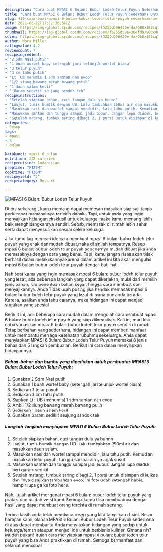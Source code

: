```yaml
---
description: "Cara buat MPASI 6 Bulan: Bubur Lodeh Telur Puyuh Sederhana Untuk Jualan"
title: "Cara buat MPASI 6 Bulan: Bubur Lodeh Telur Puyuh Sederhana Untuk Jualan"
slug: 415-cara-buat-mpasi-6-bulan-bubur-lodeh-telur-puyuh-sederhana-untuk-jualan
date: 2021-06-22T17:02:30.561Z
image: https://img-global.cpcdn.com/recipes/f5255d596436efda/680x482cq70/mpasi-6-bulan-bubur-lodeh-telur-puyuh-foto-resep-utama.jpg
thumbnail: https://img-global.cpcdn.com/recipes/f5255d596436efda/680x482cq70/mpasi-6-bulan-bubur-lodeh-telur-puyuh-foto-resep-utama.jpg
cover: https://img-global.cpcdn.com/recipes/f5255d596436efda/680x482cq70/mpasi-6-bulan-bubur-lodeh-telur-puyuh-foto-resep-utama.jpg
author: Nora Miller
ratingvalue: 4.2
reviewcount: 7
recipeingredient:
- "2 Sdm Nasi putih"
- "1 buah wortel baby setengah jari telunjuk wortel biasa"
- "3 telur puyuh"
- "3 cm tahu putih"
- "Lt  UB menumis 1 sdm santan dan evoo"
- "1/2 siung bawang merah bawang putih"
- "1 daun salam kecil"
- " Garam sedikit seujung sendok teh"
recipeinstructions:
- "Setelah siapkan bahan, cuci tangan dulu ya bunnn"
- "Lanjut, tumis bumtik dengan UB. Lalu tambahkan 250ml air dan masukkan daun salam."
- "Masukkan nasi dan wortel sampai mendidih, lalu tahu putih. Kemudian masukkan telur puyuh, tunggu sampai airnya agak susut."
- "Masukkan santan dan tunggu sampai jadi bubur. Jangan lupa diaduk, beri garam sedikit."
- "Setelah matang, tumbuk saring dibagi 2, 1 porsi untuk disimpan di kulkas dan 1nya disajikan tambahkan evoo. Ini foto udah setengah habis, hampir lupa ga ke foto hehe."
categories:
- Resep
tags:
- mpasi
- 6
- bulan

katakunci: mpasi 6 bulan 
nutrition: 222 calories
recipecuisine: Indonesian
preptime: "PT29M"
cooktime: "PT36M"
recipeyield: "2"
recipecategory: Dessert

---
```



![MPASI 6 Bulan: Bubur Lodeh Telur Puyuh](https://img-global.cpcdn.com/recipes/f5255d596436efda/680x482cq70/mpasi-6-bulan-bubur-lodeh-telur-puyuh-foto-resep-utama.jpg)

Di era  sekarang , kamu memang dapat memesan masakan siap saji tanpa perlu repot memasaknya terlebih dahulu. Tapi, untuk anda yang ingin menyajikan hidangan eksklusif untuk keluarga, maka kamu memang lebih baik menghidangkannya sendiri. Sebab, memasak di rumah lebih sehat serta dapat menyesuaikan sesuai selera keluarga.

Jika kamu lagi mencari ide cara membuat mpasi 6 bulan: bubur lodeh telur puyuh yang enak dan mudah dibuat,maka di sinilah tempatnya. Resep mpasi 6 bulan: bubur lodeh telur puyuh  sebenarnya mudah dibuat jika anda memasaknya dengan cara yang benar. Tapi, kamu jangan risau akan tidak berhasil dalam melakukannya 
karena dalam artikel ini kita akan mengulas mpasi 6 bulan: bubur lodeh telur puyuh dengan hati-hati.  



Nah buat kamu yang ingin memasak mpasi 6 bulan: bubur lodeh telur puyuh yang lezat, ada beberapa langkah yang dapat dikerjakan, mulai dari memilih jenis bahan, lalu penentuan bahan segar, hingga cara membuat dan menyajikannya. Anda Tidak usah pusing jika hendak memasak mpasi 6 bulan: bubur lodeh telur puyuh yang lezat di mana pun anda berada. Karena, asalkan anda  tahu caranya, maka hidangan ini dapat menjadi suguhan yang spesial.

Berikut ini, ada beberapa cara mudah dalam mengolah caramembuat mpasi 6 bulan: bubur lodeh telur puyuh yang siap dikreasikan. Kali ini, mari kita coba variasikan mpasi 6 bulan: bubur lodeh telur puyuh sendiri di rumah. Tetap berbahan yang sederhana, hidangan ini dapat memberi manfaat untuk membantu menjaga kesehatan tubuhmu sekeluarga. Anda dapat menyiapkan MPASI 6 Bulan: Bubur Lodeh Telur Puyuh memakai 8 jenis bahan dan 5 langkah pembuatan. Berikut ini cara dalam menyiapkan hidangannya.

<!--inarticleads1-->

##### Bahan-bahan dan bumbu yang diperlukan untuk pembuatan MPASI 6 Bulan: Bubur Lodeh Telur Puyuh:

1. Gunakan 2 Sdm Nasi putih
1. Gunakan 1 buah wortel baby (setengah jari telunjuk wortel biasa)
1. Sediakan 3 telur puyuh
1. Sediakan 3 cm tahu putih
1. Siapkan Lt : UB (menumis) 1 sdm santan dan evoo
1. Ambil 1/2 siung bawang merah bawang putih
1. Sediakan 1 daun salam kecil
1. Gunakan  Garam sedikit seujung sendok teh




<!--inarticleads2-->

##### Langkah-langkah menyiapkan MPASI 6 Bulan: Bubur Lodeh Telur Puyuh:

1. Setelah siapkan bahan, cuci tangan dulu ya bunnn
1. Lanjut, tumis bumtik dengan UB. Lalu tambahkan 250ml air dan masukkan daun salam.
1. Masukkan nasi dan wortel sampai mendidih, lalu tahu putih. Kemudian masukkan telur puyuh, tunggu sampai airnya agak susut.
1. Masukkan santan dan tunggu sampai jadi bubur. Jangan lupa diaduk, beri garam sedikit.
1. Setelah matang, tumbuk saring dibagi 2, 1 porsi untuk disimpan di kulkas dan 1nya disajikan tambahkan evoo. Ini foto udah setengah habis, hampir lupa ga ke foto hehe.




Nah, itulah artikel mengenai  mpasi 6 bulan: bubur lodeh telur puyuh  yang praktis dan mudah versi kami. Semoga kamu bisa membuatnya dengan hasil yang dapat membuat oreng tercinta di rumah senang. 

Terima kasih anda telah membaca resep yang kita tampilkan di sini. Besar harapan kami, olahan  MPASI 6 Bulan: Bubur Lodeh Telur Puyuh sederhana di atas dapat membantu Anda menyiapkan hidangan yang sedap untuk keluarga/teman ataupun menjadi ide untuk berbisnis kuliner. Gimana nih? Mudah bukan? Itulah cara menyiapkan mpasi 6 bulan: bubur lodeh telur puyuh yang bisa Anda praktikkan di rumah. Semoga bermanfaat dan selamat mencoba!

